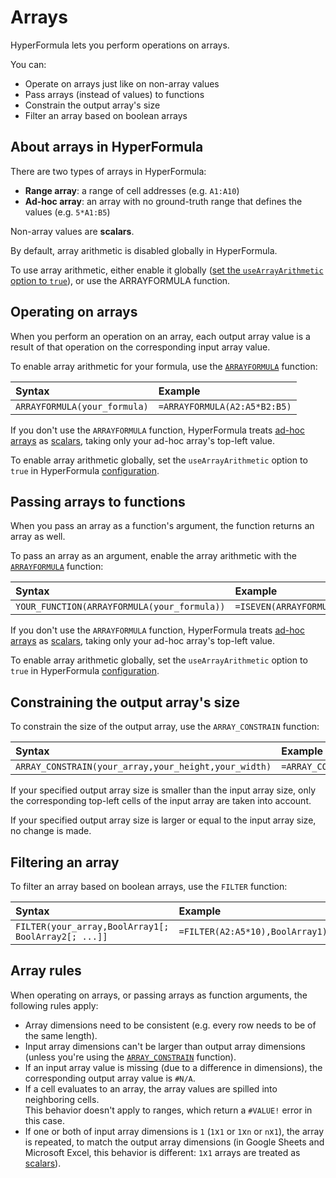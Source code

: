 # Arrays

HyperFormula lets you perform operations on arrays.

You can:
- Operate on arrays just like on non-array values
- Pass arrays (instead of values) to functions
- Constrain the output array's size
- Filter an array based on boolean arrays

## About arrays in HyperFormula

There are two types of arrays in HyperFormula:
* **Range array**: a range of cell addresses (e.g. `A1:A10`)
* **Ad-hoc array**: an array with no ground-truth range that defines the values (e.g. `5*A1:B5`)

Non-array values are **scalars**.

By default, array arithmetic is disabled globally in HyperFormula.

To use array arithmetic, either enable it globally ([set the `useArrayArithmetic` option to `true`](../api/interfaces/configparams.html#usearrayarithmetic)), or use the ARRAYFORMULA function.

## Operating on arrays

When you perform an operation on an array, each output array value is a result of that operation on the corresponding input array value.

To enable array arithmetic for your formula, use the [`ARRAYFORMULA`](built-in-functions.md#array-manipulation) function:

| Syntax | Example |
| :--- | :--- |
| `ARRAYFORMULA(your_formula)` | `=ARRAYFORMULA(A2:A5*B2:B5)` |

If you don't use the `ARRAYFORMULA` function, HyperFormula treats [ad-hoc arrays](#about-arrays-in-hyperformula) as [scalars](#about-arrays-in-hyperformula), taking only your ad-hoc array's top-left value.

To enable array arithmetic globally, set the `useArrayArithmetic` option to `true` in HyperFormula [configuration](../api/interfaces/configparams.html#usearrayarithmetic).

## Passing arrays to functions

When you pass an array as a function's argument, the function returns an array as well.

To pass an array as an argument, enable the array arithmetic with the [`ARRAYFORMULA`](built-in-functions.md#array-manipulation) function:

| Syntax | Example |
| :--- | :--- |
| `YOUR_FUNCTION(ARRAYFORMULA(your_formula))` | `=ISEVEN(ARRAYFORMULA(A2:A5*10))` |

If you don't use the `ARRAYFORMULA` function, HyperFormula treats [ad-hoc arrays](#about-arrays-in-hyperformula) as [scalars](#about-arrays-in-hyperformula), taking only your ad-hoc array's top-left value.

To enable array arithmetic globally, set the `useArrayArithmetic` option to `true` in HyperFormula [configuration](../api/interfaces/configparams.html#usearrayarithmetic).

## Constraining the output array's size

To constrain the size of the output array, use the `ARRAY_CONSTRAIN` function:

| Syntax | Example |
| :--- | :--- |
| `ARRAY_CONSTRAIN(your_array,your_height,your_width)` | `=ARRAY_CONSTRAIN(ARRAYFORMULA(A2:A5*10),2,1)` |

If your specified output array size is smaller than the input array size, only the corresponding top-left cells of the input array are taken into account.

If your specified output array size is larger or equal to the input array size, no change is made.

## Filtering an array

To filter an array based on boolean arrays, use the `FILTER` function:

| Syntax | Example |
| :--- | :--- |
| `FILTER(your_array,BoolArray1[; BoolArray2[; ...]]` | `=FILTER(A2:A5*10),BoolArray1)` |

## Array rules

When operating on arrays, or passing arrays as function arguments, the following rules apply:

* Array dimensions need to be consistent (e.g. every row needs to be of the same length).
* Input array dimensions can't be larger than output array dimensions (unless you're using the [`ARRAY_CONSTRAIN`](#constraining-the-output-array-s-size) function).
* If an input array value is missing (due to a difference in dimensions), the corresponding output array value is `#N/A`.
* If a cell evaluates to an array, the array values are spilled into neighboring cells.<br>This behavior doesn't apply to ranges, which return a `#VALUE!` error in this case.
* If one or both of input array dimensions is `1` (`1`x`1` or `1`x`n` or `n`x`1`), the array is repeated, to match the output array dimensions (in Google Sheets and Microsoft Excel, this behavior is different: `1`x`1` arrays are treated as [scalars](#about-arrays-in-hyperformula)).